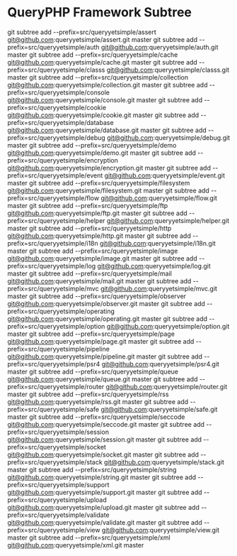 # QueryPHP Framework Subtree

git subtree add --prefix=src/queryyetsimple/assert git@github.com:queryyetsimple/assert.git master
git subtree add --prefix=src/queryyetsimple/auth git@github.com:queryyetsimple/auth.git master
git subtree add --prefix=src/queryyetsimple/cache git@github.com:queryyetsimple/cache.git master
git subtree add --prefix=src/queryyetsimple/classs git@github.com:queryyetsimple/classs.git master
git subtree add --prefix=src/queryyetsimple/collection git@github.com:queryyetsimple/collection.git master
git subtree add --prefix=src/queryyetsimple/console git@github.com:queryyetsimple/console.git master
git subtree add --prefix=src/queryyetsimple/cookie git@github.com:queryyetsimple/cookie.git master
git subtree add --prefix=src/queryyetsimple/database git@github.com:queryyetsimple/database.git master
git subtree add --prefix=src/queryyetsimple/debug git@github.com:queryyetsimple/debug.git master
git subtree add --prefix=src/queryyetsimple/demo git@github.com:queryyetsimple/demo.git master
git subtree add --prefix=src/queryyetsimple/encryption git@github.com:queryyetsimple/encryption.git master
git subtree add --prefix=src/queryyetsimple/event git@github.com:queryyetsimple/event.git master
git subtree add --prefix=src/queryyetsimple/filesystem git@github.com:queryyetsimple/filesystem.git master
git subtree add --prefix=src/queryyetsimple/flow git@github.com:queryyetsimple/flow.git master
git subtree add --prefix=src/queryyetsimple/ftp git@github.com:queryyetsimple/ftp.git master
git subtree add --prefix=src/queryyetsimple/helper git@github.com:queryyetsimple/helper.git master
git subtree add --prefix=src/queryyetsimple/http git@github.com:queryyetsimple/http.git master
git subtree add --prefix=src/queryyetsimple/i18n git@github.com:queryyetsimple/i18n.git master
git subtree add --prefix=src/queryyetsimple/image git@github.com:queryyetsimple/image.git master
git subtree add --prefix=src/queryyetsimple/log git@github.com:queryyetsimple/log.git master
git subtree add --prefix=src/queryyetsimple/mail git@github.com:queryyetsimple/mail.git master
git subtree add --prefix=src/queryyetsimple/mvc git@github.com:queryyetsimple/mvc.git master
git subtree add --prefix=src/queryyetsimple/observer git@github.com:queryyetsimple/observer.git master
git subtree add --prefix=src/queryyetsimple/operating git@github.com:queryyetsimple/operating.git master
git subtree add --prefix=src/queryyetsimple/option git@github.com:queryyetsimple/option.git master
git subtree add --prefix=src/queryyetsimple/page git@github.com:queryyetsimple/page.git master
git subtree add --prefix=src/queryyetsimple/pipeline git@github.com:queryyetsimple/pipeline.git master
git subtree add --prefix=src/queryyetsimple/psr4 git@github.com:queryyetsimple/psr4.git master
git subtree add --prefix=src/queryyetsimple/queue git@github.com:queryyetsimple/queue.git master
git subtree add --prefix=src/queryyetsimple/router git@github.com:queryyetsimple/router.git master
git subtree add --prefix=src/queryyetsimple/rss git@github.com:queryyetsimple/rss.git master
git subtree add --prefix=src/queryyetsimple/safe git@github.com:queryyetsimple/safe.git master
git subtree add --prefix=src/queryyetsimple/seccode git@github.com:queryyetsimple/seccode.git master
git subtree add --prefix=src/queryyetsimple/session git@github.com:queryyetsimple/session.git master
git subtree add --prefix=src/queryyetsimple/socket git@github.com:queryyetsimple/socket.git master
git subtree add --prefix=src/queryyetsimple/stack git@github.com:queryyetsimple/stack.git master
git subtree add --prefix=src/queryyetsimple/string git@github.com:queryyetsimple/string.git master
git subtree add --prefix=src/queryyetsimple/support git@github.com:queryyetsimple/support.git master
git subtree add --prefix=src/queryyetsimple/upload git@github.com:queryyetsimple/upload.git master
git subtree add --prefix=src/queryyetsimple/validate git@github.com:queryyetsimple/validate.git master
git subtree add --prefix=src/queryyetsimple/view git@github.com:queryyetsimple/view.git master
git subtree add --prefix=src/queryyetsimple/xml git@github.com:queryyetsimple/xml.git master